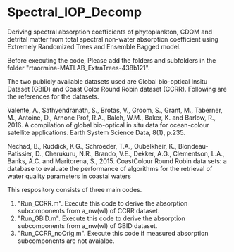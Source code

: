 # Spectral_IOP_Decomp
Deriving spectral absorption coefficients of phytoplankton, CDOM and detrital matter from total spectral non-water absorption coefficient using Extremely Randomized Trees and Ensemble Bagged model. 

Before executing the code, Please add the folders and subfolders in the folder "rtaormina-MATLAB_ExtraTrees-438b121".

The two publicly available datasets used are Global bio-optical Insitu Dataset (GBID) and Coast Color Round Robin dataset (CCRR). Following are the references for the datasets.

Valente, A., Sathyendranath, S., Brotas, V., Groom, S., Grant, M., Taberner, M., Antoine, D., Arnone Prof, R.A., Balch, W.M., Baker, K. and Barlow, R., 2016. A compilation of global bio-optical in situ data for ocean-colour satellite applications. Earth System Science Data, 8(1), p.235.

Nechad, B., Ruddick, K.G., Schroeder, T.A., Oubelkheir, K., Blondeau-Patissier, D., Cherukuru, N.R., Brando, V.E., Dekker, A.G., Clementson, L.A., Banks, A.C. and Maritorena, S., 2015. CoastColour Round Robin data sets: a database to evaluate the performance of algorithms for the retrieval of water quality parameters in coastal waters

This respository consists of three main codes.
1. "Run_CCRR.m". Execute this code to derive the absorption subcomponents from a_nw(wl) of CCRR dataset. 
2. "Run_GBID.m". Execute this code to derive the absorption subcomponents from a_nw(wl) of GBID dataset. 
3. "Run_CCRR_noOrig.m". Execute this code if measured absorption subcomponents are not avaialbe. 

